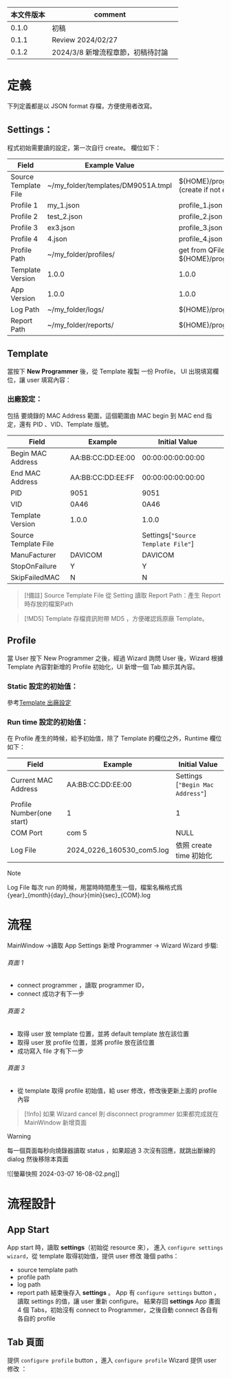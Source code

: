 
| 本文件版本 | comment               |     |
| ----- | --------------------- | --- |
| 0.1.0 | 初稿                    |     |
| 0.1.1 | Review 2024/02/27     |     |
| 0.1.2 | 2024/3/8 新增流程章節，初稿待討論 |     |

# 定義
下列定義都是以 JSON format 存檔，方便使用者改寫。 
## Settings：

程式初始需要讀的設定，第一次自行 create。
欄位如下：

| Field                | Example Value                      | Initial Value                                                    |
| -------------------- | ---------------------------------- | ---------------------------------------------------------------- |
| Source Template File | ~/my_folder/templates/DM9051A.tmpl | ${HOME}/programmer/templates/DM9051A.tmpl (create if not exist ) |
| Profile 1            | my_1.json                          | profile_1.json                                                   |
| Profile 2            | test_2.json                        | profile_2.json                                                   |
| Profile 3<br>        | ex3.json                           | profile_3.json                                                   |
| Profile 4            | 4.json                             | profile_4.json                                                   |
| Profile Path         | ~/my_folder/profiles/              | get from QFileDialog, default to ${HOME}/programmer/profiles/    |
| Template Version     | 1.0.0                              | 1.0.0                                                            |
| App Version          | 1.0.0                              | 1.0.0                                                            |
| Log Path             | ~/my_folder/logs/                  | ${HOME}/programmer/logs/                                         |
| Report Path          | ~/my_folder/reports/               | ${HOME}/programmer/reports/                                      |

## Template
當按下 **New Programmer** 後，從 Template 複製 一份 Profile， UI 出現填寫欄位，讓 user 填寫內容：
### 出廠設定：
包括 要燒錄的 MAC Address 範圍，這個範圍由 MAC begin 到 MAC end 指定，還有 PID 、VID、Template 版號。


| Field                | Example           | Initial Value                      |     |
| -------------------- | ----------------- | ---------------------------------- | --- |
| Begin MAC Address    | AA:BB:CC:DD:EE:00 | 00:00:00:00:00:00                  |     |
| End MAC Address      | AA:BB:CC:DD:EE:FF | 00:00:00:00:00:00                  |     |
| PID                  | 9051              | 9051                               |     |
| VID                  | 0A46              | 0A46                               |     |
| Template Version     | 1.0.0             | 1.0.0                              |     |
| Source Template File |                   | Settings[`"Source Template File"`] |     |
| ManuFacturer         | DAVICOM           | DAVICOM                            |     |
| StopOnFailure        | Y                 | Y                                  |     |
| SkipFailedMAC        | N                 | N                                  |     |

>[!備註]
>Source Template File 從 Setting 讀取
>Report Path：產生 Report 時存放的檔案Path

>[!MD5]
Template  存檔資訊附帶 MD5 ，方便確認爲原廠 Template。


## Profile

當 User 按下 New Programmer 之後，經過 Wizard 詢問 User 後，Wizard 根據 Template 內容對新增的 Profile 初始化，UI 新增一個 Tab 顯示其內容。
### Static 設定的初始值：
參考[Template 出廠設定](#Template)
### Run time 設定的初始值：

在 Profile 產生的時候，給予初始值，除了 Template 的欄位之外，Runtime 欄位如下：

| Field                     | Example                   | Initial Value                    |
| ------------------------- | ------------------------- | -------------------------------- |
| Current MAC Address       | AA:BB:CC:DD:EE:00         | Settings [`"Begin Mac Address"`] |
| Profile Number(one start) | 1                         | 1                                |
| COM Port                  | com 5                     | NULL                             |
| Log File                  | 2024_0226_160530_com5.log | 依照 create time 初始化               |


>[!Note]
>Log File 每次 run 的時候，用當時時間產生一個，檔案名稱格式爲 {year}\_{month}{day}\_{hour}{min}{sec}\_{COM}.log

# 流程

MainWindow ->讀取 App Settings
新增 Programmer -> Wizard 
Wizard 步騶:
###### 頁面 1
+ connect programmer ，讀取 programmer ID，
+ connect 成功才有下一步
###### 頁面 2
+ 取得 user 放 template 位置，並將 default template 放在該位置
+ 取得 user 放 profile 位置，並將 profile 放在該位置
+ 成功寫入 file 才有下一步
###### 頁面 3
+ 從 template 取得 profile 初始值，給 user 修改，修改後更新上面的 profile 內容

>[!Info] 
>如果 Wizard cancel 則 disconnect programmer
>如果都完成就在 MainWindow 新增頁面

>[!Warning] 
>每一個頁面每秒向燒錄器讀取 status ，如果超過 3 次沒有回應，就跳出斷線的 dialog 然後移除本頁面


![[螢幕快照 2024-03-07 16-08-02.png]]
# 流程設計
## App Start
App start 時，讀取 **settings**（初始從 resource 來）， 進入 `configure settings wizard`，從 template 取得初始值，提供 user 修改 幾個 paths：
+ source template path
+ profile path
+ log path
+ report path
結束後存入 **settings** 。
App 有 `configure settings` button ，讀取 settings 的值，讓 user 重新 configure。
結果存回 **settings**
App 畫面 4 個 Tabs，初始沒有 connect to Programmer，之後自動 connect
各自有各自的 profile
## Tab 頁面
提供 `configure profile` button ，進入 `configure profile` Wizard 提供 user 修改 ：


